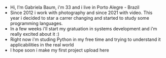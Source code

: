 - Hi, I’m Gabriela Baum, i'm 33 and i live in Porto Alegre - Brazil
- Since 2012 i work with photography and since 2021 with video. This year i decided to star a carrer changing and started to study some programming languages.
- In a few weeks i'll start my gratuation in systems development and i'm really excited about it :)
- Right now i'm studing Python in my free time and trying to understand it applicabilities in the real world 
- I hope soon i make my first project upload here



